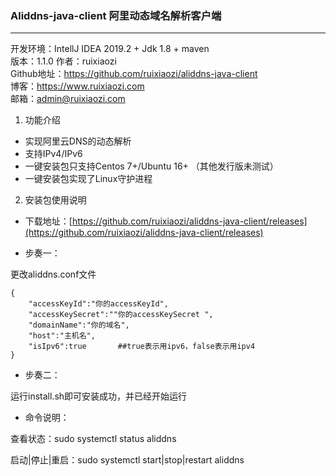 ### Aliddns-java-client 阿里动态域名解析客户端
---
开发环境：IntellJ IDEA 2019.2 + Jdk 1.8 + maven  
版本：1.1.0
作者：ruixiaozi  
Github地址：https://github.com/ruixiaozi/aliddns-java-client  
博客：https://www.ruixiaozi.com  
邮箱：admin@ruixiaozi.com  

1. 功能介绍  

+ 实现阿里云DNS的动态解析
+ 支持IPv4/IPv6
+ 一键安装包只支持Centos 7+/Ubuntu 16+ （其他发行版未测试）
+ 一键安装包实现了Linux守护进程

2. 安装包使用说明  

+ 下载地址：[https://github.com/ruixiaozi/aliddns-java-client/releases](https://github.com/ruixiaozi/aliddns-java-client/releases)

+ 步奏一：  

更改aliddns.conf文件
```
{
    "accessKeyId":"你的accessKeyId",
    "accessKeySecret":""你的accessKeySecret ",
    "domainName":"你的域名",
    "host":"主机名",
    "isIpv6":true		##true表示用ipv6，false表示用ipv4
}
```

+ 步奏二：  

运行install.sh即可安装成功，并已经开始运行

+ 命令说明：  

查看状态：sudo systemctl status aliddns

启动|停止|重启：sudo systemctl start|stop|restart aliddns